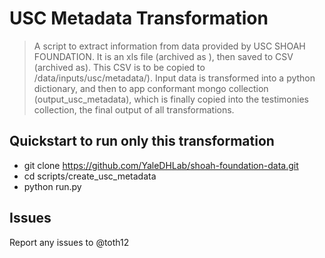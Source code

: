 # USC Metadata Transformation

> A script to extract information from data provided by USC SHOAH FOUNDATION. It is an xls file (archived as ), then saved to CSV (archived as). This CSV is to be copied to /data/inputs/usc/metadata/). Input data is transformed into a python dictionary, and then to app conformant mongo collection (output_usc_metadata), which is finally copied into the testimonies collection, the final output of all transformations. 
> 



## Quickstart to run only this transformation

* git clone https://github.com/YaleDHLab/shoah-foundation-data.git
* cd scripts/create\_usc\_metadata
* python run.py


## Issues

Report any issues to @toth12